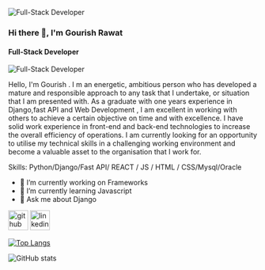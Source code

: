 ![Full-Stack Developer](https://media.licdn.com/dms/image/D5616AQHpN-sQURruKg/profile-displaybackgroundimage-shrink_350_1400/0/1677588596515?e=1684972800&v=beta&t=VqGbQTBmlreQyVxjnY0rBn-1qoc9pO9kxYmfhaCdeEk)
### Hi there 👋, I'm Gourish Rawat
#### Full-Stack Developer
![Full-Stack Developer](https://media.licdn.com/dms/image/D5616AQHpN-sQURruKg/profile-displaybackgroundimage-shrink_350_1400/0/1677588596515?e=1684972800&v=beta&t=VqGbQTBmlreQyVxjnY0rBn-1qoc9pO9kxYmfhaCdeEk)

Hello, 
I'm Gourish . I m an energetic, ambitious person who has developed a mature and responsible approach to any task that I undertake, or situation that I am presented with. As a graduate with one years experience in Django,fast API and Web Development , I am excellent in working with others to achieve a certain objective on time and with excellence. I have solid work experience in front-end and back-end technologies to increase the overall efficiency of operations. I am currently looking for an opportunity to utilise my technical skills in a challenging working environment and become a valuable asset to the organisation that I work for.

Skills: Python/Django/Fast API/ REACT / JS / HTML / CSS/Mysql/Oracle

- 🔭 I’m currently working on Frameworks 
- 🌱 I’m currently learning Javascript 
- 💬 Ask me about Django 


[<img src='https://cdn.jsdelivr.net/npm/simple-icons@3.0.1/icons/github.svg' alt='github' height='40'>](https://github.com/gourishrawat)  [<img src='https://cdn.jsdelivr.net/npm/simple-icons@3.0.1/icons/linkedin.svg' alt='linkedin' height='40'>](https://www.linkedin.com/in/gourish-rawat-8001b7268/)  

[![Top Langs](https://github-readme-stats.vercel.app/api/top-langs/?username=gourishrawat)](https://github.com/anuraghazra/github-readme-stats)

![GitHub stats](https://github-readme-stats.vercel.app/api?username=gourishrawat&show_icons=true)  


